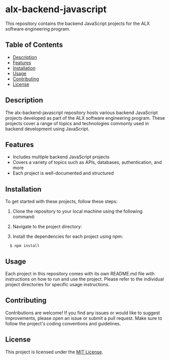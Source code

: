 # alx-backend-javascript

This repository contains the backend JavaScript projects for the ALX software engineering program.

## Table of Contents

- [Description](#description)
- [Features](#features)
- [Installation](#installation)
- [Usage](#usage)
- [Contributing](#contributing)
- [License](#license)

## Description

The alx-backend-javascript repository hosts various backend JavaScript projects developed as part of the ALX software engineering program. These projects cover a range of topics and technologies commonly used in backend development using JavaScript.

## Features

- Includes multiple backend JavaScript projects
- Covers a variety of topics such as APIs, databases, authentication, and more
- Each project is well-documented and structured

## Installation

To get started with these projects, follow these steps:

1. Clone the repository to your local machine using the following command:

2. Navigate to the project directory:

3. Install the dependencies for each project using npm:
```
  $ npm install
```

## Usage

Each project in this repository comes with its own README.md file with instructions on how to run and use the project. Please refer to the individual project directories for specific usage instructions.

## Contributing

Contributions are welcome! If you find any issues or would like to suggest improvements, please open an issue or submit a pull request. Make sure to follow the project's coding conventions and guidelines.

## License

This project is licensed under the [MIT License](LICENSE).

